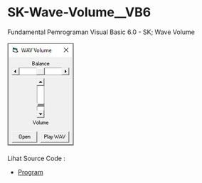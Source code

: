 # SK-Wave-Volume__VB6
Fundamental Pemrograman Visual Basic 6.0 - SK; Wave Volume<br><br>
<img src="https://github.com/RizkyKhapidsyah/SK-Wave-Volume__VB6/blob/master/result/001.PNG"><br><br>
Lihat Source Code : <br>
- <a href="https://github.com/RizkyKhapidsyah/SK-Wave-Volume__VB6/blob/master/Form1.frm">Program</a>
